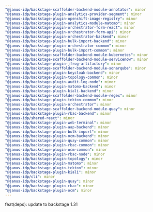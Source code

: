 ```yaml
---
"@janus-idp/backstage-scaffolder-backend-module-annotator": minor
"@janus-idp/backstage-plugin-analytics-provider-segment": minor
"@janus-idp/backstage-plugin-openshift-image-registry": minor
"@janus-idp/backstage-plugin-analytics-module-matomo": minor
"@janus-idp/backstage-plugin-orchestrator-form-react": minor
"@janus-idp/backstage-plugin-orchestrator-form-api": minor
"@janus-idp/backstage-plugin-orchestrator-backend": minor
"@janus-idp/backstage-plugin-bulk-import-backend": minor
"@janus-idp/backstage-plugin-orchestrator-common": minor
"@janus-idp/backstage-plugin-bulk-import-common": minor
"@janus-idp/backstage-scaffolder-backend-module-kubernetes": minor
"@janus-idp/backstage-scaffolder-backend-module-servicenow": minor
"@janus-idp/backstage-plugin-jfrog-artifactory": minor
"@janus-idp/backstage-scaffolder-backend-module-sonarqube": minor
"@janus-idp/backstage-plugin-keycloak-backend": minor
"@janus-idp/backstage-plugin-topology-common": minor
"@janus-idp/backstage-plugin-audit-log-node": minor
"@janus-idp/backstage-plugin-matomo-backend": minor
"@janus-idp/backstage-plugin-kiali-backend": minor
"@janus-idp/backstage-scaffolder-backend-module-regex": minor
"@janus-idp/backstage-plugin-tekton-common": minor
"@janus-idp/backstage-plugin-orchestrator": minor
"@janus-idp/backstage-scaffolder-backend-module-quay": minor
"@janus-idp/backstage-plugin-rbac-backend": minor
"@janus-idp/shared-react": minor
"@janus-idp/backstage-plugin-web-terminal": minor
"@janus-idp/backstage-plugin-aap-backend": minor
"@janus-idp/backstage-plugin-bulk-import": minor
"@janus-idp/backstage-plugin-ocm-backend": minor
"@janus-idp/backstage-plugin-quay-common": minor
"@janus-idp/backstage-plugin-rbac-common": minor
"@janus-idp/backstage-plugin-ocm-common": minor
"@janus-idp/backstage-plugin-rbac-node": minor
"@janus-idp/backstage-plugin-topology": minor
"@janus-idp/backstage-plugin-matomo": minor
"@janus-idp/backstage-plugin-tekton": minor
"@janus-idp/backstage-plugin-kiali": minor
"@janus-idp/cli": minor
"@janus-idp/backstage-plugin-quay": minor
"@janus-idp/backstage-plugin-rbac": minor
"@janus-idp/backstage-plugin-ocm": minor
---
```


feat(deps): update to backstage 1.31
